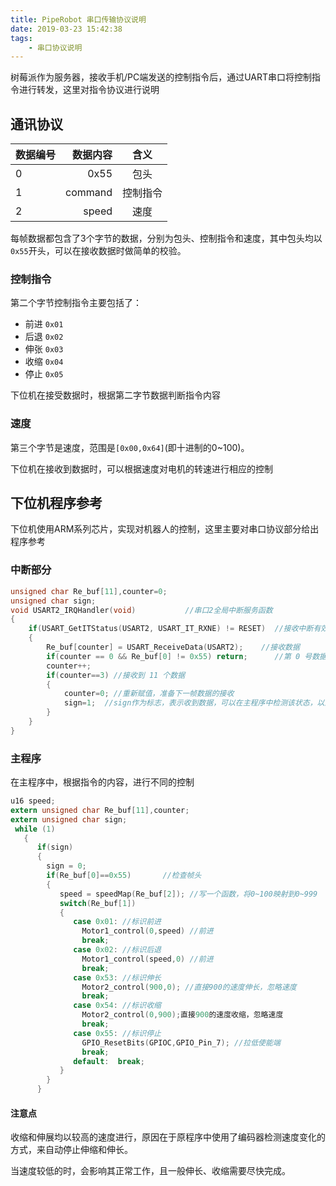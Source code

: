 ```yaml
---
title: PipeRobot 串口传输协议说明
date: 2019-03-23 15:42:38
tags: 
    - 串口协议说明
---
```


树莓派作为服务器，接收手机/PC端发送的控制指令后，通过UART串口将控制指令进行转发，这里对指令协议进行说明

## 通讯协议

| 数据编号 | 数据内容 | 含义     |
| :------- | -------: | :------: |
| 0        | 0x55     | 包头     |
| 1        | command  | 控制指令 |
| 2        | speed    | 速度     |

每帧数据都包含了3个字节的数据，分别为包头、控制指令和速度，其中包头均以`0x55`开头，可以在接收数据时做简单的校验。

### 控制指令

第二个字节控制指令主要包括了：
* 前进 `0x01`
* 后退 `0x02`
* 伸张 `0x03`
* 收缩 `0x04`
* 停止 `0x05`

下位机在接受数据时，根据第二字节数据判断指令内容

### 速度

第三个字节是速度，范围是`[0x00,0x64]`(即十进制的0~100)。

下位机在接收到数据时，可以根据速度对电机的转速进行相应的控制

## 下位机程序参考

下位机使用ARM系列芯片，实现对机器人的控制，这里主要对串口协议部分给出程序参考

### 中断部分

```C
unsigned char Re_buf[11],counter=0;
unsigned char sign;
void USART2_IRQHandler(void)		   //串口2全局中断服务函数
{
	if(USART_GetITStatus(USART2, USART_IT_RXNE) != RESET)  //接收中断有效,若接收数据寄存器满
  	{
		Re_buf[counter] = USART_ReceiveData(USART2);	//接收数据
		if(counter == 0 && Re_buf[0] != 0x55) return;      //第 0 号数据不是帧头，跳过
		counter++; 
		if(counter==3) //接收到 11 个数据
		{ 
			counter=0; //重新赋值，准备下一帧数据的接收
			sign=1;  //sign作为标志，表示收到数据，可以在主程序中检测该状态，以进行相应的内容
		}
	}
}

```

### 主程序

在主程序中，根据指令的内容，进行不同的控制
```C
u16 speed;
extern unsigned char Re_buf[11],counter;
extern unsigned char sign;
 while (1)
   {
      if(sign)
      {  
        sign = 0;
        if(Re_buf[0]==0x55)       //检查帧头
        {  
           speed = speedMap(Re_buf[2]); //写一个函数，将0~100映射到0~999
           switch(Re_buf[1])
           {
              case 0x01: //标识前进
                Motor1_control(0,speed) //前进
                break;
              case 0x02: //标识后退
                Motor1_control(speed,0) //前进
                break;
              case 0x53: //标识伸长
                Motor2_control(900,0); //直接900的速度伸长，忽略速度
                break;
              case 0x54: //标识收缩
                Motor2_control(0,900);直接900的速度收缩，忽略速度
                break;
              case 0x55: //标识停止
                GPIO_ResetBits(GPIOC,GPIO_Pin_7); //拉低使能端
                break;
              default:  break;
           }			
        }   
      }
```

#### 注意点

收缩和伸展均以较高的速度进行，原因在于原程序中使用了编码器检测速度变化的方式，来自动停止伸缩和伸长。

当速度较低的时，会影响其正常工作，且一般伸长、收缩需要尽快完成。
